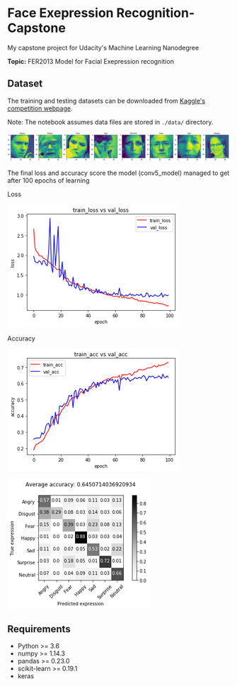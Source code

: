 # Face Exepression Recognition-Capstone

My capstone project for Udacity's Machine Learning Nanodegree

**Topic:** 
FER2013 Model for Facial Exepression recognition
## Dataset

The training and testing datasets can be downloaded from [Kaggle's competition webpage](https://www.kaggle.com/c/challenges-in-representation-learning-facial-expression-recognition-challenge/data).

Note: The notebook assumes data files are stored in `./data/` directory.

![alt text](sample.PNG)

The final loss and accuracy score the model (conv5_model) managed to get after 100 epochs of learning

Loss

![alt text](loss.png)

Accuracy

![alt text](acc.png)


![alt text](confusion.png)
## Requirements

* Python >= 3.6
* numpy >= 1.14.3
* pandas >= 0.23.0
* scikit-learn >= 0.19.1
* keras

